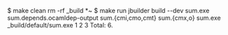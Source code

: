$ make clean
rm -rf _build *~
$ make run
jbuilder build --dev sum.exe
sum.depends.ocamldep-output
sum.{cmi,cmo,cmt}
sum.{cmx,o}
sum.exe
_build/default/sum.exe
1
2
3
Total: 6.
